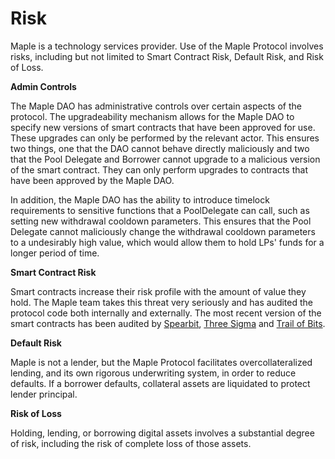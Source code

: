 # Risk

Maple is a technology services provider. Use of the Maple Protocol involves risks, including but not limited to Smart Contract Risk, Default Risk, and Risk of Loss.

**Admin Controls**

The Maple DAO has administrative controls over certain aspects of the protocol. The upgradeability mechanism allows for the Maple DAO to specify new versions of smart contracts that have been approved for use. These upgrades can only be performed by the relevant actor. This ensures two things, one that the DAO cannot behave directly maliciously and two that the Pool Delegate and Borrower cannot upgrade to a malicious version of the smart contract. They can only perform upgrades to contracts that have been approved by the Maple DAO.

In addition, the Maple DAO has the ability to introduce timelock requirements to sensitive functions that a PoolDelegate can call, such as setting new withdrawal cooldown parameters. This ensures that the Pool Delegate cannot maliciously change the withdrawal cooldown parameters to a undesirably high value, which would allow them to hold LPs' funds for a longer period of time.

**Smart Contract Risk**

Smart contracts increase their risk profile with the amount of value they hold. The Maple team takes this threat very seriously and has audited the protocol code both internally and externally. The most recent version of the smart contracts has been audited by [Spearbit](https://spearbit.com/), [Three Sigma](https://threesigma.xyz/labs/code-audits) and [Trail of Bits](https://www.trailofbits.com/).

**Default Risk**

Maple is not a lender, but the Maple Protocol facilitates overcollateralized lending, and its own rigorous underwriting system, in order to reduce defaults. If a borrower defaults, collateral assets are liquidated to protect lender principal.&#x20;

**Risk of Loss**

Holding, lending, or borrowing digital assets involves a substantial degree of risk, including the risk of complete loss of those assets.
